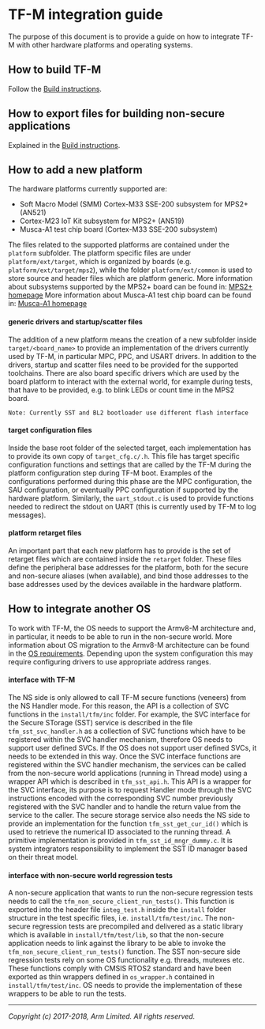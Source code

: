 # TF-M integration guide
The purpose of this document is to provide a guide on how to integrate TF-M with
other hardware platforms and operating systems.
## How to build TF-M
Follow the [Build instructions](tfm_build_instruction.md).

## How to export files for building non-secure applications
Explained in the [Build instructions](tfm_build_instruction.md).

## How to add a new platform
The hardware platforms currently supported are:

* Soft Macro Model (SMM) Cortex-M33 SSE-200 subsystem for MPS2+ (AN521)
* Cortex-M23 IoT Kit subsystem for MPS2+ (AN519)
* Musca-A1 test chip board (Cortex-M33 SSE-200 subsystem)

The files related to the supported platforms are contained under the `platform`
subfolder. The platform specific files are under `platform/ext/target`, which is
organized by boards (e.g. `platform/ext/target/mps2`), while the folder
`platform/ext/common` is used to store source and header files which are
platform generic.
More information about subsystems supported by the MPS2+ board can be found in:
[MPS2+ homepage](https://developer.arm.com/products/system-design/development-boards/fpga-prototyping-boards/mps2)
More information about Musca-A1 test chip board can be found in:
[Musca-A1 homepage](https://developer.arm.com/products/system-design/development-boards/iot-test-chips-and-boards/musca-a1-test-chip-board)

#### generic drivers and startup/scatter files
The addition of a new platform means the creation of a new subfolder inside
`target/<board_name>` to provide an implementation of the drivers currently used
by TF-M, in particular MPC, PPC, and USART drivers. In addition to the drivers,
startup and scatter files need to be provided for the supported toolchains.
There are also board specific drivers which are used by the board platform to
interact with the external world, for example during tests, that have to be
provided, e.g. to blink LEDs or count time in the MPS2 board.

`Note: Currently SST and BL2 bootloader use different flash interface`

#### target configuration files
Inside the base root folder of the selected target, each implementation has to
provide its own copy of `target_cfg.c/.h`. This file has target specific
configuration functions and settings that are called by the TF-M during the
platform configuration step during TF-M boot. Examples of the configurations
performed during this phase are the MPC configuration, the SAU configuration,
or eventually PPC configuration if supported by the hardware platform.
Similarly, the `uart_stdout.c` is used to provide functions needed to redirect
the stdout on UART (this is currently used by TF-M to log messages).

#### platform retarget files
An important part that each new platform has to provide is the set of retarget
files which are contained inside the `retarget` folder. These files define the
peripheral base addresses for the platform, both for the secure and non-secure
aliases (when available), and bind those addresses to the base addresses used by
the devices available in the hardware platform.

## How to integrate another OS
To work with TF-M, the OS needs to support the Armv8-M architecture and,
in particular, it needs to be able to run in the non-secure world. More
information about OS migration to the Armv8-M architecture can be found in the
[OS requirements](os_migration_guide_armv8m.md). Depending upon the system
configuration this may require configuring drivers to use appropriate address
ranges.

#### interface with TF-M
The NS side is only allowed to call TF-M secure functions (veneers) from the
NS Handler mode.
For this reason, the API is a collection of SVC functions in the
`install/tfm/inc` folder. For example, the SVC interface for the Secure STorage
(SST) service is described in the file `tfm_sst_svc_handler.h` as a collection
of SVC functions which have to be registered within the SVC handler
mechanism, therefore OS needs to support user defined SVCs.
If the OS does not support user defined SVCs, it needs to be extended in
this way. Once the SVC interface functions are registered within the SVC
handler mechanism, the services can be called from the non-secure world
applications (running in Thread mode) using a wrapper API which is described in
`tfm_sst_api.h`. This API is a wrapper for the SVC interface, its purpose is
to request Handler mode through the SVC instructions encoded with the
corresponding SVC number previously registered with the SVC handler and to
handle the return value from the service to the caller.
The secure storage service also needs the NS side to provide an implementation
for the function `tfm_sst_get_cur_id()` which is used to retrieve the numerical
ID associated to the running thread. A primitive implementation is
provided in `tfm_sst_id_mngr_dummy.c`. It is system integrators responsibility
to implement the SST ID manager based on their threat model.

#### interface with non-secure world regression tests
A non-secure application that wants to run the non-secure regression tests
needs to call the `tfm_non_secure_client_run_tests()`. This function is
exported into the header file `integ_test.h` inside the `install` folder
structure in the test specific files, i.e. `install/tfm/test/inc`. The
non-secure regression tests are precompiled and delivered as a static library
which is available in `install/tfm/test/lib`, so that the non-secure
application needs to link against the library to be able to invoke the
`tfm_non_secure_client_run_tests()` function. The SST non-secure side
regression tests rely on some OS functionality e.g. threads, mutexes etc.
These functions comply with CMSIS RTOS2 standard and have been exported as
thin wrappers defined in `os_wrapper.h` contained in `install/tfm/test/inc`.
OS needs to provide the implementation of these wrappers to be able to run
the tests.

--------------

*Copyright (c) 2017-2018, Arm Limited. All rights reserved.*
